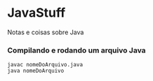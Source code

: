 # JavaStuff
Notas e coisas sobre Java

### Compilando e rodando um arquivo Java
```
javac nomeDoArquivo.java
java nomeDoArquivo
```
